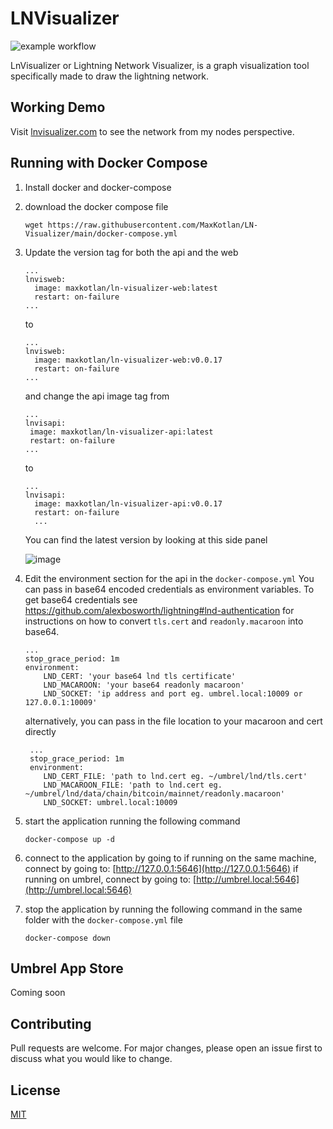 # LNVisualizer

![example workflow](https://github.com/MaxKotlan/LN-Visualizer/actions/workflows/prod-build.yml/badge.svg)

LnVisualizer or Lightning Network Visualizer, is a graph visualization tool specifically made to draw the lightning network.

## Working Demo

Visit [lnvisualizer.com](http://lnvisualizer.com/) to see the network from my nodes perspective.

## Running with Docker Compose

1.  Install docker and docker-compose
2.  download the docker compose file
    ```
    wget https://raw.githubusercontent.com/MaxKotlan/LN-Visualizer/main/docker-compose.yml
    ```
3.  Update the version tag for both the api and the web

     ```
     ...
     lnvisweb:
       image: maxkotlan/ln-visualizer-web:latest
       restart: on-failure
     ...
     ```

    to

     ```
     ...
     lnvisweb:
       image: maxkotlan/ln-visualizer-web:v0.0.17
       restart: on-failure
     ...
     ```

     and change the api image tag from

       ```
      ...
      lnvisapi:
        image: maxkotlan/ln-visualizer-api:latest
        restart: on-failure
      ...
       ```

       to
    ```
    ...
    lnvisapi:
      image: maxkotlan/ln-visualizer-api:v0.0.17
      restart: on-failure
      ...
    ```
    You can find the latest version by looking at this side panel

    ![image](https://user-images.githubusercontent.com/7473983/168476937-2274378e-6d0f-4968-b1df-14706f801dbf.png)

4.  Edit the environment section for the api in the `docker-compose.yml`
    You can pass in base64 encoded credentials as environment variables.
    To get base64 credentials see https://github.com/alexbosworth/lightning#lnd-authentication for instructions on how to convert `tls.cert` and `readonly.macaroon` into base64.
    ```
    ...
    stop_grace_period: 1m
    environment:
    	LND_CERT: 'your base64 lnd tls certificate'
    	LND_MACAROON: 'your base64 readonly macaroon'
    	LND_SOCKET: 'ip address and port eg. umbrel.local:10009 or 127.0.0.1:10009'
    ```
    alternatively, you can pass in the file location to your macaroon and cert directly
    ```
     ...
     stop_grace_period: 1m
     environment:
    	LND_CERT_FILE: 'path to lnd.cert eg. ~/umbrel/lnd/tls.cert'
    	LND_MACAROON_FILE: 'path to lnd.cert eg. ~/umbrel/lnd/data/chain/bitcoin/mainnet/readonly.macaroon'
    	LND_SOCKET: umbrel.local:10009
    ```
5.  start the application running the following command
    ```
    docker-compose up -d
    ```

6.  connect to the application by going to
    if running on the same machine, connect by going to:
    [http://127.0.0.1:5646](http://127.0.0.1:5646)
    if running on umbrel, connect by going to:
    [http://umbrel.local:5646](http://umbrel.local:5646)

7.  stop the application by running the following command in the same folder with the `docker-compose.yml` file
    ```
    docker-compose down
    ```

## Umbrel App Store

Coming soon

## Contributing

Pull requests are welcome. For major changes, please open an issue first to discuss what you would like to change.

## License

[MIT](https://choosealicense.com/licenses/mit/)
